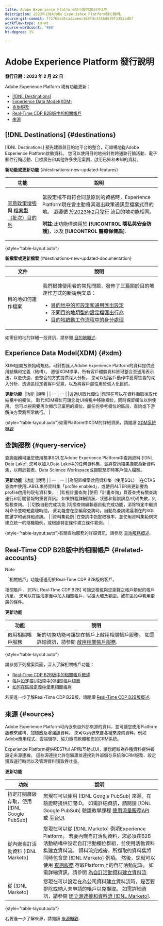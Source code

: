 ```yaml
---
title: Adobe Experience Platform發行說明2023年2月
description: 2023年2月Adobe Experience Platform發行說明。
source-git-commit: ff276de35ca2aaeec168f4c4386d849f3352ad57
workflow-type: tm+mt
source-wordcount: '988'
ht-degree: 3%

---
```


# Adobe Experience Platform 發行說明

**發行日期：2023 年 2 月 22 日**

Adobe Experience Platform 現有功能更新：

- [[!DNL Destinations]](#destinations)
- [Experience Data Model(XDM)](#xdm)
- [查詢服務](#query-service)
- [Real-Time CDP B2B版中的相關帳戶](#related-accounts)
- [來源](#sources)

## [!DNL Destinations] {#destinations}

[!DNL Destinations] 預先建置與目的地平台的整合，可順暢地從Adobe Experience Platform啟動資料。 您可以使用目的地來針對跨通路行銷活動、電子郵件行銷活動、目標廣告和其他許多使用案例，啟用已知和未知的資料。

**新功能或更新功能** {#destinations-new-updated-features}

| 功能 | 說明 |
| ----------- | ----------- |
| [同意政策增強](/help/data-governance/enforcement/auto-enforcement.md#consent-policy-enhancement) 與 [檔案型（批次）目的地](/help/destinations/destination-types.md#file-based) | <p> 當設定檔不再符合同意原則的資格時，Experience Platform現在會主動將其退出政策通訊至檔案式目的地。 這遵循 [於2023年2月發行](/help/release-notes/2023/january-2023.md#destinations-new-updated-functionality) 流目的地功能相同。 </p> <p> <b>附註</b>:此功能僅適用於 **[!UICONTROL 隱私與安全防護]**，以及 **[!UICONTROL 醫療保健盾]**. </p> |

{style=&quot;table-layout:auto&quot;}

**新檔案或更新檔案** {#destinations-new-updated-documentation}

| 文件 | 說明 |
| ----------- | ----------- |
| 目的地如何運作檔案 | <p>我們根據使用者的常見問題，發佈了三篇關於目的地運作方式的新說明文章：</p> <p><ul><li>[目的地中的可設定和通用匯出設定](/help/destinations/how-destinations-work/destinations-configurations.md)</li><li>[不同目的地類型的設定檔匯出行為](/help/destinations/how-destinations-work/profile-export-behavior.md)</li><li>[目的地啟動工作流程中的身分處理](/help/destinations/how-destinations-work/identity-handling.md)</li></p> |

如需目的地的詳細一般資訊，請參閱 [目的地概述](../../destinations/home.md).

## Experience Data Model(XDM) {#xdm}

XDM是開放原始碼規格，可針對匯入Adobe Experience Platform的資料提供通用結構和定義（結構）。 遵循XDM標準，所有客戶體驗資料皆可整合至通用表示法，以更快速、更整合的方式提供深入分析。 您可以從客戶動作中獲得寶貴的深入分析、透過區段定義客戶受眾，以及將客戶屬性用於個人化目的。

**更新功能**
&#x200B; |功能 |說明 | | — | — | |透過UI取代欄位 |您現在可以在資料擷取後取代結構中的欄位。 取代XDM欄位可讓您從UI檢視中移除欄位，同時保留欄位以供使用。 您可以視需要再次顯示已棄用的欄位，而任何參考欄位的區段、查詢或下游解決方案將照常執行。 |

{style=&quot;table-layout:auto&quot;}如&#x200B;需Platform中XDM的詳細資訊，請閱讀 [XDM系統概觀](../../xdm/home.md).&#x200B;
<!-- Field deprecation: https://experienceleague.adobe.com/docs/experience-platform/xdm/tutorials/field-deprecation.html -->

## 查詢服務 {#query-service}

查詢服務可讓您使用標準SQL在Adobe Experience Platform中查詢資料 [!DNL Data Lake]. 您可以加入Data Lake中的任何資料集，並將查詢結果擷取為新資料集，以用於報表、Data Science Workspace或擷取至即時客戶個人檔案。

**更新功能**
&#x200B; |功能 |說明 | | — | — | |為配置檔案啟用資料集（使用SQL） |在CTAS查詢中使用LABEL來將資料集「profile enabled」，或使用ALTER來更新要為profile啟用的現有資料集。 | |監視計畫查詢 |使用「計畫查詢」頁簽查找有關查詢運行和訂閱警報的重要資訊。 如果排程詳細資訊、狀態和錯誤訊息/代碼失敗，則監視查詢。  | |切換自動完成功能 |切換查詢編輯器自動完成功能，消除特定中繼資料命令並縮短處理時間。 此功能會在您編寫查詢時，自動為查詢建議潛在的SQL關鍵字和表詳細資訊。 | |資料集範例 |在查詢中指定取樣率，並使用資料集範例來建立統一的隨機範例，或根據特定條件建立條件範例。 |

{style=&quot;table-layout:auto&quot;}有&#x200B;關查詢服務的詳細資訊，請參閱 [查詢服務概述](../../query-service/home.md).&#x200B;
<!-- Links for QS feature docs after release day: -->
<!-- Enable datasets for profile with SQL link: https://experienceleague.adobe.com/docs/experience-platform/query/sql/syntax.html#create-table-as-select -->
<!-- Monitor scheduled queries link: https://experienceleague.adobe.com/docs/experience-platform/query/monitor-queries.html  -->
<!-- Toggle auto-complete feature link: https://experienceleague.adobe.com/docs/experience-platform/query/ui/user-guide.html#auto-complete -->
<!-- dataset samples: https://experienceleague.adobe.com/docs/experience-platform/query/essential-concepts/dataset-samples.html -->

## Real-Time CDP B2B版中的相關帳戶 {#related-accounts}

>[!NOTE]
>
>「相關帳戶」功能僅適用於Real-Time CDP B2B版的客戶。

相關賬戶， [!DNL Real-Time CDP B2B] 可讓您檢視與您瀏覽之帳戶類似的帳戶清單。 您可以在區段定義中加入相關帳戶，以擴大觸及範圍，或在區段中套用更廣的條件。

**更新功能**

| 功能 | 說明 |
| --- | --- |
| 啟用相關帳戶服務 | 新的切換功能可讓您在帳戶上啟用相關帳戶服務。 如需詳細資訊，請參閱 [啟用相關帳戶服務](../../rtcdp/b2b-ai-ml-services/related-accounts.md#enable). |

{style=&quot;table-layout:auto&quot;}

請參閱下列檔案頁面，深入了解相關帳戶功能：

- [Real-Time CDP B2B版中的相關帳戶概述](../../rtcdp/b2b-ai-ml-services/related-accounts.md)
- [帳戶設定檔UI指南中的相關帳戶標籤](../../rtcdp/accounts/account-profile-ui-guide.md#related-accounts-tab)
- [如何在區段定義中使用相關帳戶](../../rtcdp/segmentation/b2b.md#related-accounts)

若要進一步了解Real-Time CDP B2B版，請閱讀 [Real-Time CDP B2B版概述](../../rtcdp/overview.md).

## 來源 {#sources}

Adobe Experience Platform可內嵌來自外部來源的資料，並可讓您使用Platform服務來建構、加標籤及增強該資料。 您可以內嵌來自各種來源的資料，例如Adobe應用程式、雲端儲存、協力廠商軟體和您的CRM系統。

Experience Platform提供RESTful API和互動式UI，讓您輕鬆為各種資料提供者設定來源連線。 這些源連接允許您驗證並連接到外部儲存系統和CRM服務、設定獲取運行時間以及管理資料獲取吞吐量。

**更新功能**

| 功能 | 說明 |
| --- | --- |
| 指定訂閱層級存取，使用 [!DNL Google PubSub] | 您現在可以使用 [!DNL Google PubSub] 來源，在驗證時提供訂閱ID。 如需詳細資訊，請閱讀 [!DNL Google PubSub] 驗證教學課程 [使用流量服務API](../../sources/tutorials/api/create/cloud-storage/google-pubsub.md) 或 [平台UI](../../sources/tutorials/ui/create/cloud-storage/google-pubsub.md). |
| 從內嵌自訂活動資料 [!DNL Marketo] | 您現在可以從 [!DNL Marketo] 例項Experience Platform。 若要內嵌自訂活動資料，您必須在B2B活動結構中設定自訂活動欄位群組，並使用活動資料集建立資料流。 資料流完成後，所擷取的資料集將同時包含您 [!DNL Marketo] 例項。 然後，您就可以使用 [查詢服務](../../query-service/home.md) 存取Platform上的自訂活動記錄。 如需詳細資訊，請參閱 [為自訂活動資料建立資料流](../../sources/tutorials/ui/create/adobe-applications/marketo-custom-activities.md). |
| 從 [!DNL Marketo] | 您現在可以設定在為公司資料建立資料流時，是否要排除或納入未申請的帳戶以免擷取。 如需詳細資訊，請參閱 [建立源連接和資料流 [!DNL Marketo]](../../sources/tutorials/ui/create/adobe-applications/marketo.md). |

{style=&quot;table-layout:auto&quot;}

若要進一步了解來源，請閱讀 [來源概觀](../../sources/home.md).